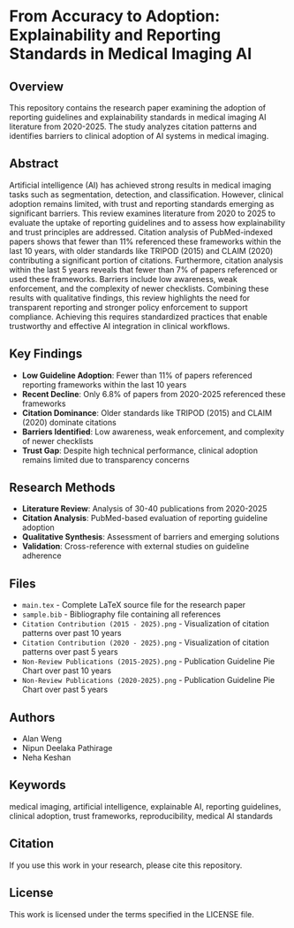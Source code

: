 # From Accuracy to Adoption: Explainability and Reporting Standards in Medical Imaging AI

## Overview
This repository contains the research paper examining the adoption of reporting guidelines and explainability standards in medical imaging AI literature from 2020-2025. The study analyzes citation patterns and identifies barriers to clinical adoption of AI systems in medical imaging.

## Abstract
Artificial intelligence (AI) has achieved strong results in medical imaging tasks such as segmentation, detection, and classification. However, clinical adoption remains limited, with trust and reporting standards emerging as significant barriers. This review examines literature from 2020 to 2025 to evaluate the uptake of reporting guidelines and to assess how explainability and trust principles are addressed. Citation analysis of PubMed-indexed papers shows that fewer than 11% referenced these frameworks within the last 10 years, with older standards like TRIPOD (2015) and CLAIM (2020) contributing a significant portion of citations. Furthermore, citation analysis within the last 5 years reveals that fewer than 7% of papers referenced or used these frameworks. Barriers include low awareness, weak enforcement, and the complexity of newer checklists. Combining these results with qualitative findings, this review highlights the need for transparent reporting and stronger policy enforcement to support compliance. Achieving this requires standardized practices that enable trustworthy and effective AI integration in clinical workflows.

## Key Findings
- **Low Guideline Adoption**: Fewer than 11% of papers referenced reporting frameworks within the last 10 years
- **Recent Decline**: Only 6.8% of papers from 2020-2025 referenced these frameworks
- **Citation Dominance**: Older standards like TRIPOD (2015) and CLAIM (2020) dominate citations
- **Barriers Identified**: Low awareness, weak enforcement, and complexity of newer checklists
- **Trust Gap**: Despite high technical performance, clinical adoption remains limited due to transparency concerns

## Research Methods
- **Literature Review**: Analysis of 30-40 publications from 2020-2025
- **Citation Analysis**: PubMed-based evaluation of reporting guideline adoption
- **Qualitative Synthesis**: Assessment of barriers and emerging solutions
- **Validation**: Cross-reference with external studies on guideline adherence

## Files
- `main.tex` - Complete LaTeX source file for the research paper
- `sample.bib` - Bibliography file containing all references
- `Citation Contribution (2015 - 2025).png` - Visualization of citation patterns over past 10 years
- `Citation Contribution (2020 - 2025).png` - Visualization of citation patterns over past 5 years
- `Non-Review Publications (2015-2025).png` - Publication Guideline Pie Chart over past 10 years
- `Non-Review Publications (2020-2025).png` - Publication Guideline Pie Chart over past 5 years

## Authors
- Alan Weng
- Nipun Deelaka Pathirage  
- Neha Keshan

## Keywords
medical imaging, artificial intelligence, explainable AI, reporting guidelines, clinical adoption, trust frameworks, reproducibility, medical AI standards

## Citation
If you use this work in your research, please cite this repository.

## License
This work is licensed under the terms specified in the LICENSE file.
